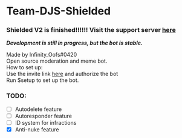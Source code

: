 # Team-DJS-Shielded
### Shielded V2 is finished!!!!!! Visit the support server [here](https://discord.gg/YEsEQvW9Xw) 
  
**_Development is still in progress, but the bot is stable._**
  
Made by Infinity_Oofs#0420  
Open source moderation and meme bot.  
How to set up:  
Use the invite link [here](https://discord.com/api/oauth2/authorize?client_id=863465066308829184&permissions=469888087&scope=bot) and authorize the bot  
Run $setup to set up the bot.  

### TODO:
- [ ] Autodelete feature
- [ ] Autoresponder feature
- [ ] ID system for infractions
- [x] Anti-nuke feature
